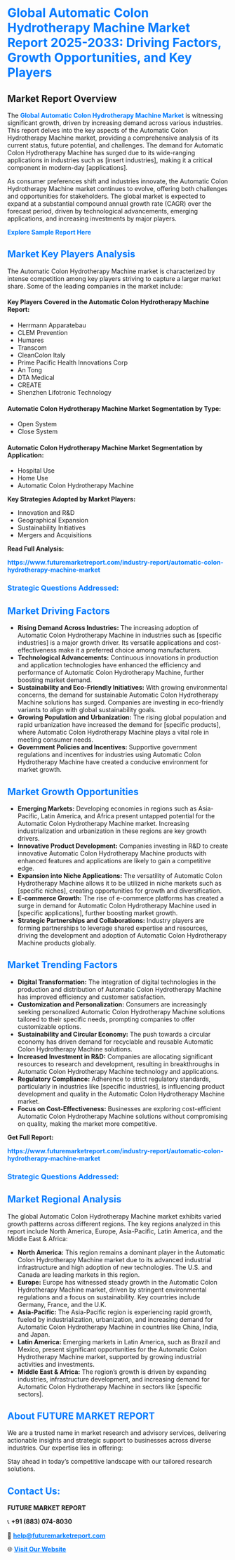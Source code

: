 <h1 style="color: #007BFF;">Global Automatic Colon Hydrotherapy Machine Market Report 2025-2033: Driving Factors, Growth Opportunities, and Key Players</h1>

<section id="overview">
<h2>Market Report Overview</h2>
<p>The <a href="https://www.futuremarketreport.com/industry-report/automatic-colon-hydrotherapy-machine-market" style="color: #007BFF; text-decoration: none;"><strong>Global Automatic Colon Hydrotherapy Machine Market</strong></a> is witnessing significant growth, driven by increasing demand across various industries. This report delves into the key aspects of the Automatic Colon Hydrotherapy Machine market, providing a comprehensive analysis of its current status, future potential, and challenges. The demand for Automatic Colon Hydrotherapy Machine has surged due to its wide-ranging applications in industries such as [insert industries], making it a critical component in modern-day [applications].</p>
<p>As consumer preferences shift and industries innovate, the Automatic Colon Hydrotherapy Machine market continues to evolve, offering both challenges and opportunities for stakeholders. The global market is expected to expand at a substantial compound annual growth rate (CAGR) over the forecast period, driven by technological advancements, emerging applications, and increasing investments by major players.</p>
</section>

<section id="overview">
<p><a href="https://www.futuremarketreport.com/request-sample/reportId=122956" style="color: #007BFF; text-decoration: none;"><strong>Explore Sample Report Here</strong></a></p>
</section>

<section id="key-players">
<h2 style="color: #007BFF;">Market Key Players Analysis</h2>
<p>The Automatic Colon Hydrotherapy Machine market is characterized by intense competition among key players striving to capture a larger market share. Some of the leading companies in the market include:</p>
<h4>Key Players Covered in the Automatic Colon Hydrotherapy Machine Report:</h4>
<ul><li>Herrmann Apparatebau</li><li>CLEM Prevention</li><li>Humares</li><li>Transcom</li><li>CleanColon Italy</li><li>Prime Pacific Health Innovations Corp</li><li>An Tong</li><li>DTA Medical</li><li>CREATE</li><li>Shenzhen Lifotronic Technology</li></ul>
<h4>Automatic Colon Hydrotherapy Machine Market Segmentation by Type:</h4>
<ul><li>Open System</li><li>Close System</li></ul>

<h4>Automatic Colon Hydrotherapy Machine Market Segmentation by Application:</h4>
<ul><li>Hospital Use</li><li>Home Use</li><li>Automatic Colon Hydrotherapy Machine</li></ul>
<p><strong>Key Strategies Adopted by Market Players:</strong></p>
<ul>
<li>Innovation and R&D</li>
<li>Geographical Expansion</li>
<li>Sustainability Initiatives</li>
<li>Mergers and Acquisitions</li>
</ul>
</section>

<section>
<p><strong>Read Full Analysis: </strong></p><a href="https://www.futuremarketreport.com/industry-report/automatic-colon-hydrotherapy-machine-market" style="color: #007BFF; text-decoration: none;"><strong>https://www.futuremarketreport.com/industry-report/automatic-colon-hydrotherapy-machine-market</strong></a>
<h3 style="color: #007BFF;">Strategic Questions Addressed:</h3>
</section>

<section id="driving-factors">
<h2 style="color: #007BFF;">Market Driving Factors</h2>
<ul>
<li><strong>Rising Demand Across Industries:</strong> The increasing adoption of Automatic Colon Hydrotherapy Machine in industries such as [specific industries] is a major growth driver. Its versatile applications and cost-effectiveness make it a preferred choice among manufacturers.</li>
<li><strong>Technological Advancements:</strong> Continuous innovations in production and application technologies have enhanced the efficiency and performance of Automatic Colon Hydrotherapy Machine, further boosting market demand.</li>
<li><strong>Sustainability and Eco-Friendly Initiatives:</strong> With growing environmental concerns, the demand for sustainable Automatic Colon Hydrotherapy Machine solutions has surged. Companies are investing in eco-friendly variants to align with global sustainability goals.</li>
<li><strong>Growing Population and Urbanization:</strong> The rising global population and rapid urbanization have increased the demand for [specific products], where Automatic Colon Hydrotherapy Machine plays a vital role in meeting consumer needs.</li>
<li><strong>Government Policies and Incentives:</strong> Supportive government regulations and incentives for industries using Automatic Colon Hydrotherapy Machine have created a conducive environment for market growth.</li>
</ul>
</section>

<section id="growth-opportunities">
<h2 style="color: #007BFF;">Market Growth Opportunities</h2>
<ul>
<li><strong>Emerging Markets:</strong> Developing economies in regions such as Asia-Pacific, Latin America, and Africa present untapped potential for the Automatic Colon Hydrotherapy Machine market. Increasing industrialization and urbanization in these regions are key growth drivers.</li>
<li><strong>Innovative Product Development:</strong> Companies investing in R&D to create innovative Automatic Colon Hydrotherapy Machine products with enhanced features and applications are likely to gain a competitive edge.</li>
<li><strong>Expansion into Niche Applications:</strong> The versatility of Automatic Colon Hydrotherapy Machine allows it to be utilized in niche markets such as [specific niches], creating opportunities for growth and diversification.</li>
<li><strong>E-commerce Growth:</strong> The rise of e-commerce platforms has created a surge in demand for Automatic Colon Hydrotherapy Machine used in [specific applications], further boosting market growth.</li>
<li><strong>Strategic Partnerships and Collaborations:</strong> Industry players are forming partnerships to leverage shared expertise and resources, driving the development and adoption of Automatic Colon Hydrotherapy Machine products globally.</li>
</ul>
</section>

<section id="trending-factors">
<h2 style="color: #007BFF;">Market Trending Factors</h2>
<ul>
<li><strong>Digital Transformation:</strong> The integration of digital technologies in the production and distribution of Automatic Colon Hydrotherapy Machine has improved efficiency and customer satisfaction.</li>
<li><strong>Customization and Personalization:</strong> Consumers are increasingly seeking personalized Automatic Colon Hydrotherapy Machine solutions tailored to their specific needs, prompting companies to offer customizable options.</li>
<li><strong>Sustainability and Circular Economy:</strong> The push towards a circular economy has driven demand for recyclable and reusable Automatic Colon Hydrotherapy Machine solutions.</li>
<li><strong>Increased Investment in R&D:</strong> Companies are allocating significant resources to research and development, resulting in breakthroughs in Automatic Colon Hydrotherapy Machine technology and applications.</li>
<li><strong>Regulatory Compliance:</strong> Adherence to strict regulatory standards, particularly in industries like [specific industries], is influencing product development and quality in the Automatic Colon Hydrotherapy Machine market.</li>
<li><strong>Focus on Cost-Effectiveness:</strong> Businesses are exploring cost-efficient Automatic Colon Hydrotherapy Machine solutions without compromising on quality, making the market more competitive.</li>
</ul>
</section>

<section>
<p><strong>Get Full Report: </strong></p><a href="https://www.futuremarketreport.com/industry-report/automatic-colon-hydrotherapy-machine-market" style="color: #007BFF; text-decoration: none;"><strong>https://www.futuremarketreport.com/industry-report/automatic-colon-hydrotherapy-machine-market</strong></a>
<h3 style="color: #007BFF;">Strategic Questions Addressed:</h3>
</section>


<section id="regional-analysis">
<h2 style="color: #007BFF;">Market Regional Analysis</h2>
<p>The global Automatic Colon Hydrotherapy Machine market exhibits varied growth patterns across different regions. The key regions analyzed in this report include North America, Europe, Asia-Pacific, Latin America, and the Middle East & Africa:</p>
<ul>
<li><strong>North America:</strong> This region remains a dominant player in the Automatic Colon Hydrotherapy Machine market due to its advanced industrial infrastructure and high adoption of new technologies. The U.S. and Canada are leading markets in this region.</li>
<li><strong>Europe:</strong> Europe has witnessed steady growth in the Automatic Colon Hydrotherapy Machine market, driven by stringent environmental regulations and a focus on sustainability. Key countries include Germany, France, and the U.K.</li>
<li><strong>Asia-Pacific:</strong> The Asia-Pacific region is experiencing rapid growth, fueled by industrialization, urbanization, and increasing demand for Automatic Colon Hydrotherapy Machine in countries like China, India, and Japan.</li>
<li><strong>Latin America:</strong> Emerging markets in Latin America, such as Brazil and Mexico, present significant opportunities for the Automatic Colon Hydrotherapy Machine market, supported by growing industrial activities and investments.</li>
<li><strong>Middle East & Africa:</strong> The region’s growth is driven by expanding industries, infrastructure development, and increasing demand for Automatic Colon Hydrotherapy Machine in sectors like [specific sectors].</li>
</ul>
</section>

<footer>
<h2 style="color: #007BFF;">About FUTURE MARKET REPORT</h2>
<p>We are a trusted name in market research and advisory services, delivering actionable insights and strategic support to businesses across diverse industries. Our expertise lies in offering:</p>

<p>Stay ahead in today’s competitive landscape with our tailored research solutions.</p>

<h2 style="color: #007BFF;">Contact Us:</h2>
<p><strong>FUTURE MARKET REPORT</strong></p>
<p>📞 <strong>+91 (883) 074-8030</strong></p>
<p>📧 <strong><a href="mailto:help@futuremarketreport.com" style="color: #007BFF;">help@futuremarketreport.com</a></strong></p>
<p>🌐 <strong><a href="https://www.futuremarketreport.com/" style="color: #007BFF;">Visit Our Website</a></strong></p>
</footer>